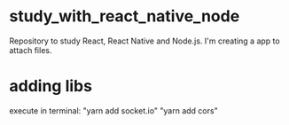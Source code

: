 # study_with_react_native_node
Repository to study React, React Native and Node.js. I'm creating a app to attach files.

# adding libs
execute in terminal: "yarn add socket.io"
                     "yarn add cors"
